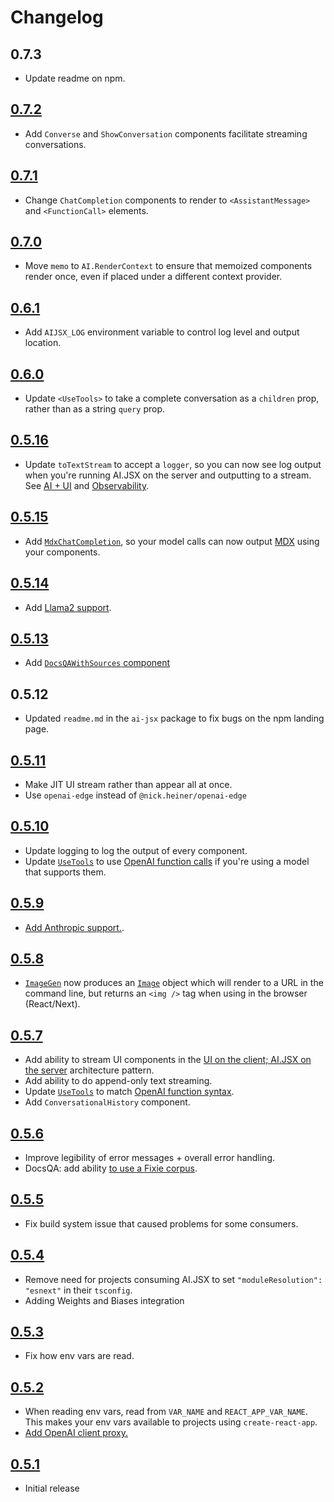 # Changelog

## 0.7.3

- Update readme on npm.

## [0.7.2](https://github.com/fixie-ai/ai-jsx/commit/203574abdbdce22c876a0c5a3a94dcc093b753cb)

- Add `Converse` and `ShowConversation` components facilitate streaming conversations.

## [0.7.1](https://github.com/fixie-ai/ai-jsx/commit/058c463a32321d754639dcf44a2b6f3b5a863d1f)

- Change `ChatCompletion` components to render to `<AssistantMessage>` and `<FunctionCall>` elements.

## [0.7.0](https://github.com/fixie-ai/ai-jsx/commit/f8c8cff92fa1f228bf5826e8a0ac7129df765150)

- Move `memo` to `AI.RenderContext` to ensure that memoized components render once, even if placed under a different context provider.

## [0.6.1](https://github.com/fixie-ai/ai-jsx/commit/625459d25d538019e42afe8ba952c89b363ff662)

- Add `AIJSX_LOG` environment variable to control log level and output location.

## [0.6.0](https://github.com/fixie-ai/ai-jsx/commit/7fce0f4ae4eca4d2679177ecb357cd60699e3913)

- Update `<UseTools>` to take a complete conversation as a `children` prop, rather than as a string `query` prop.

## [0.5.16](https://github.com/fixie-ai/ai-jsx/commit/5017e6fd)

- Update `toTextStream` to accept a `logger`, so you can now see log output when you're running AI.JSX on the server and outputting to a stream. See [AI + UI](./guides/ai-ui.md) and [Observability](./guides/observability.md).

## [0.5.15](https://github.com/fixie-ai/ai-jsx/commit/68adddd)

- Add [`MdxChatCompletion`](./guides/mdx.md), so your model calls can now output [MDX](https://mdxjs.com/) using your components.

## [0.5.14](https://github.com/fixie-ai/ai-jsx/commit/5971243)

- Add [Llama2 support](./guides/models.md#llama2).

## [0.5.13](https://github.com/fixie-ai/ai-jsx/commit/80e25c7d701d0d227e6815f4303ca7dc28dfce0c)

- Add [`DocsQAWithSources` component](./guides/docsqa.md#handling-a-query)

## 0.5.12

- Updated `readme.md` in the `ai-jsx` package to fix bugs on the npm landing page.

## [0.5.11](https://github.com/fixie-ai/ai-jsx/commit/7d5c0fca9c9e1088be7fa0c8a2c74a7db2745e9d)

- Make JIT UI stream rather than appear all at once.
- Use `openai-edge` instead of `@nick.heiner/openai-edge`

## [0.5.10](https://github.com/fixie-ai/ai-jsx/commit/e2735fde8c33e3019a074c29824206d9725eed64)

- Update logging to log the output of every component.
- Update [`UseTools`](./api/modules/batteries_use_tools.md) to use [OpenAI function calls](https://openai.com/blog/function-calling-and-other-api-updates) if you're using a model that supports them.

## [0.5.9](https://github.com/fixie-ai/ai-jsx/commit/92b6e0f28580fbd9b8fb62072d8c13e28b14d9fe)

- [Add Anthropic support.](./guides/models.md).

## [0.5.8](https://github.com/fixie-ai/ai-jsx/commit/89c87a8ed6d394ce443ad074ae38152f54c7bddc)

- [`ImageGen`](./api/modules/core_image_gen.md#image) now produces an [`Image`](./api/modules/core_image_gen.md#image) object which will render to a URL in the command line, but returns an `<img />` tag when using in the browser (React/Next).

## [0.5.7](https://github.com/fixie-ai/ai-jsx/commit/8c29bb65fa2d4d26893eabebf5aa63f1506703e7)

- Add ability to stream UI components in the [UI on the client; AI.JSX on the server](./guides/architecture.mdx#ui-on-the-client-aijsx-on-the-server) architecture pattern.
- Add ability to do append-only text streaming.
- Update [`UseTools`](./api/modules/batteries_use_tools.md) to match [OpenAI function syntax](https://openai.com/blog/function-calling-and-other-api-updates).
- Add `ConversationalHistory` component.

## [0.5.6](https://github.com/fixie-ai/ai-jsx/commit/92c34d97687bfdb7ed839b78fef3b4683acd0756)

- Improve legibility of error messages + overall error handling.
- DocsQA: add ability [to use a Fixie corpus](./guides/docsqa.md#picking-a-corpus-implementation).

## [0.5.5](https://github.com/fixie-ai/ai-jsx/commit/d7ac6e3bfedf0d57728b30df075708dff2055df5)

- Fix build system issue that caused problems for some consumers.

## [0.5.4](https://github.com/fixie-ai/ai-jsx/commit/469754097e9f3affd416c66341c79573a06aa8b9)

- Remove need for projects consuming AI.JSX to set `"moduleResolution": "esnext"` in their `tsconfig`.
- Adding Weights and Biases integration

## [0.5.3](https://github.com/fixie-ai/ai-jsx/commit/a1a293c4df92d3ab03fe110bc7b0318c30c1362f)

- Fix how env vars are read.

## [0.5.2](https://github.com/fixie-ai/ai-jsx/commit/3267098fd3659bd784c3e40d660d0d7521d1bf4a)

- When reading env vars, read from `VAR_NAME` and `REACT_APP_VAR_NAME`. This makes your env vars available to projects using `create-react-app`.
- [Add OpenAI client proxy.](./guides/openai#set-a-proxy-env-var)

## [0.5.1](https://github.com/fixie-ai/ai-jsx/commit/856a2501592f157641d0d99c70fda960b0f7117a)

- Initial release
